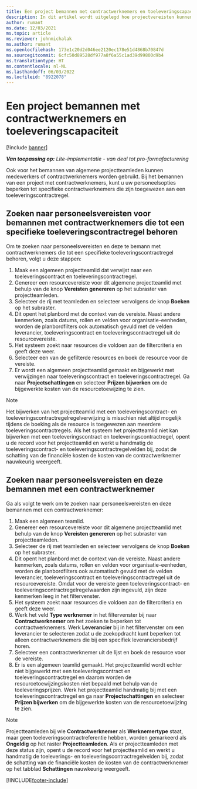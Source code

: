 ```yaml
---
title: Een project bemannen met contractwerknemers en toeleveringscapaciteit
description: In dit artikel wordt uitgelegd hoe projectvereisten kunnen worden bemand met behulp van contractwerknemers of toeleveringscapaciteit in Microsoft Dynamics 365 Project Operations.
author: rumant
ms.date: 12/03/2021
ms.topic: article
ms.reviewer: johnmichalak
ms.author: rumant
ms.openlocfilehash: 173e1c20d2d046ee2120ec178e51d4868b70847d
ms.sourcegitcommit: 6cfc50d89528df977a8f6a55c1ad39d99800d9b4
ms.translationtype: HT
ms.contentlocale: nl-NL
ms.lasthandoff: 06/03/2022
ms.locfileid: "8922078"
---
```

# <a name="staffing-a-project-with-contract-workers-and-subcontracted-capacity"></a>Een project bemannen met contractwerknemers en toeleveringscapaciteit

[!include [banner](../../includes/dataverse-preview.md)]

_**Van toepassing op:** Lite-implementatie - van deal tot pro-formafacturering_

Ook voor het bemannen van algemene projectteamleden kunnen medewerkers of contractwerknemers worden gebruikt. Bij het bemannen van een project met contractwerknemers, kunt u uw personeelsopties beperken tot specifieke contractwerknemers die zijn toegewezen aan een toeleveringscontractregel. 

## <a name="search-for-staff-resource-requirements-with-contract-workers-that-belong-to-a-specific-subcontract-line"></a>Zoeken naar personeelsvereisten voor bemannen met contractwerknemers die tot een specifieke toeleveringscontractregel behoren

Om te zoeken naar personeelsvereisten en deze te bemann met contractwerknemers die tot een specifieke toeleveringscontractregel behoren, volgt u deze stappen:

1. Maak een algemeen projectteamlid dat verwijst naar een toeleveringscontract en toeleveringscontractregel.
2. Genereer een resourcevereiste voor dit algemene projectteamlid met behulp van de knop **Vereisten genereren** op het subraster van projectteamleden.
3. Selecteer de rij met teamleden en selecteer vervolgens de knop **Boeken** op het subraster. 
4. Dit opent het planbord met de context van de vereiste. Naast andere kenmerken, zoals datums, rollen en velden voor organisatie-eenheden, worden de planbordfilters ook automatisch gevuld met de velden leverancier, toeleveringscontract en toeleveringscontractregel uit de resourcevereiste.
5. Het systeem zoekt naar resources die voldoen aan de filtercriteria en geeft deze weer. 
6. Selecteer een van de gefilterde resources en boek de resource voor de vereiste. 
7. Er wordt een algemeen projectteamlid gemaakt en bijgewerkt met verwijzingen naar toeleveringscontract en toeleveringscontractregel. Ga naar **Projectschattingen** en selecteer **Prijzen bijwerken** om de bijgewerkte kosten van de resourcetoewijzing te zien. 

> [!NOTE]
> Het bijwerken van het projectteamlid met een toeleveringscontract- en toeleveringscontractregelregelverwijzing is misschien niet altijd mogelijk tijdens de boeking als de resource is toegewezen aan meerdere toeleveringscontractregels. Als het systeem het projectteamlid niet kan bijwerken met een toeleveringscontract en toeleveringscontractregel, opent u de record voor het projectteamlid en werkt u handmatig de toeleveringscontract- en toeleveringscontractregelvelden bij, zodat de schatting van de financiële kosten de kosten van de contractwerknemer nauwkeurig weergeeft.

## <a name="search-for-and-staff-resource-requirements-with-any-contract-worker"></a>Zoeken naar personeelsvereisten en deze bemannen met een contractwerknemer

Ga als volgt te werk om te zoeken naar personeelsvereisten en deze bemannen met een contractwerknemer:

1. Maak een algemeen teamlid.
2. Genereer een resourcevereiste voor dit algemene projectteamlid met behulp van de knop **Vereisten genereren** op het subraster van projectteamleden.
3. Selecteer de rij met teamleden en selecteer vervolgens de knop **Boeken** op het subraster. 
4. Dit opent het planbord met de context van de vereiste. Naast andere kenmerken, zoals datums, rollen en velden voor organisatie-eenheden, worden de planbordfilters ook automatisch gevuld met de velden leverancier, toeleveringscontract en toeleveringscontractregel uit de resourcevereiste. Omdat voor de vereiste geen toeleveringscontract- en toeleveringscontractregelregelwaarden zijn ingevuld, zijn deze kenmerken leeg in het filtervenster.
5. Het systeem zoekt naar resources die voldoen aan de filtercriteria en geeft deze weer.
6. Werk het veld **Type werknemer** in het filtervenster bij naar **Contractwerknemer** om het zoeken te beperken tot contractwerknemers. Werk **Leverancier** bij in het filtervenster om een leverancier te selecteren zodat u de zoekopdracht kunt beperken tot alleen contractwerknemers die bij een specifiek leveranciersbedrijf horen.
7. Selecteer een contractwerknemer uit de lijst en boek de resource voor de vereiste.
8. Er is een algemeen teamlid gemaakt. Het projectteamlid wordt echter niet bijgewerkt met een toeleveringscontract en toeleveringscontractregel en daarom worden de resourcetoewijzingskosten niet bepaald met behulp van de toeleveringsprijzen. Werk het projectteamlid handmatig bij met een toeleveringscontractregel en ga naar **Projectschattingen** en selecteer **Prijzen bijwerken** om de bijgewerkte kosten van de resourcetoewijzing te zien.

> [!NOTE]
> Projectteamleden bij wie **Contractwerknemer** als **Werknemertype** staat, maar geen toeleveringscontractreferentie hebben, worden gemarkeerd als **Ongeldig** op het raster **Projectteamleden**. Als er projectteamleden met deze status zijn, opent u de record voor het projectteamlid en werkt u handmatig de toeleverings- en toeleveringscontractregelvelden bij, zodat de schatting van de financiële kosten de kosten van de contractwerknemer op het tabblad **Schattingen** nauwkeurig weergeeft. 


[!INCLUDE[footer-include](../../includes/footer-banner.md)]
